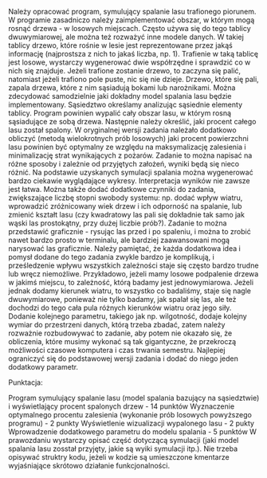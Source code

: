 Należy opracować program, symulujący spalanie lasu trafionego piorunem. W programie zasadniczo należy zaimplementować obszar, w którym mogą rosnąć drzewa - w losowych miejscach. Często używa się do tego tablicy dwuwymiarowej, ale można też rozważyć inne modele danych. W takiej tablicy drzewo, które rośnie w lesie jest reprezentowane przez jakąś informację (najprostsza z nich to jakaś liczba, np. 1). Trafienie w taką tablicę jest losowe, wystarczy wygenerować dwie współrzędne i sprawdzić co w nich się znajduje. Jeżeli trafione zostanie drzewo, to zaczyna się palić, natomiast jeżeli trafiono pole puste, nic się nie dzieje. Drzewo, które się pali, zapala drzewa, które z nim sąsiadują bokami lub narożnikami. Można zdecydować samodzielnie jaki dokładny model spalania lasu będzie implementowany. Sąsiedztwo określamy analizując sąsiednie elementy tablicy. Program powinien wypalić cały obszar lasu, w którym rosną sąsiadujące ze sobą drzewa. Następnie należy określić, jaki procent całego lasu został spalony. W oryginalnej wersji zadania należało dodatkowo obliczyć (metodą wielokrotnych prób losowych) jaki procent powierzchni lasu powinien być optymalny ze względu na maksymalizację zalesienia i minimalizację strat wynikających z pożarów. Zadanie to można napisać na różne sposoby i zależnie od przyjętych założeń, wyniki będą się nieco różnić. Na podstawie uzyskanych symulacji spalania można wygenerować bardzo ciekawie wyglądające wykresy. Interpretacja wyników nie zawsze jest łatwa. Można także dodać dodatkowe czynniki do zadania, zwiększające liczbę stopni swobody systemu: np. dodać wpływ wiatru, wprowadzić zróżnicowany wiek drzew i ich odporność na spalanie, lub zmienić kształt lasu (czy kwadratowy las pali się dokładnie tak samo jak wąski las prostokątny, przy dużej liczbie prób?). Zadanie to można przedstawić graficznie - rysując las przed i po spaleniu, i można to zrobić nawet bardzo prosto w terminalu, ale bardziej zaawansowani mogą narysować las graficznie. Należy pamiętać, że każda dodatkowa idea i pomysł dodane do tego zadania zwykle bardzo je komplikują, i prześledzenie wpływu wszystkich zależności staje się często bardzo trudne lub wręcz niemożliwe. Przykładowo, jeżeli mamy losowe podpalenie drzewa w jakimś miejscu, to zależność, którą badamy jest jednowymiarowa. Jeżeli jednak dodamy kierunek wiatru, to wszystko co badaliśmy, staje się nagle dwuwymiarowe, ponieważ nie tylko badamy, jak spalał się las, ale też dochodzi do tego cała pula różnych kierunków wiatru oraz jego siły. Dodanie kolejnego parametru, takiego jak np. wilgotność, dodaje kolejny wymiar do przestrzeni danych, którą trzeba zbadać, zatem należy rozważnie rozbudowywać to zadanie, aby potem nie okazało się, że obliczenia, które musimy wykonać są tak gigantyczne, że przekroczą możliwości czasowe komputera i czas trwania semestru. Najlepiej ograniczyć się do podstawowej wersji zadania i dodać do niego jeden dodatkowy parametr. 

 

Punktacja: 

Program symulujący spalanie lasu (model spalania bazujący na sąsiedztwie) i wyświetlający procent spalonych drzew - 14 punktów
Wyznaczenie optymalnego procentu zalesienia (wykonanie prób losowych powyższego programu) - 2 punkty
Wyświetlenie wizualizacji wypalonego lasu - 2 pukty
Wprowadzenie dodatkowego parametru do modelu spalania - 5 punktów 
W prawozdaniu wystarczy opisać część dotyczącą symulacji (jaki model spalania lasu zosstał przyjęty, jakie są wyiki symulacji itp.). Nie trzeba opisywać struktry kodu, jeżeli w kodzie są umieszczone kmentarze wyjaśniające skrótowo działanie funkcjonalności. 

